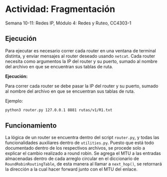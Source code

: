 # Actividad: Fragmentación

Semana 10-11: Redes IP, Módulo 4: Redes y Ruteo, CC4303-1

## Ejecución

Para ejecutar es necesario correr cada router en una ventana de terminal distinta, y enviar mensajes al router deseado usando `netcat`.
Cada router necesita como argumentos la IP del router y su puerto, sumado al nombre del archivo en que se encuentran sus tablas de ruta.

**Ejecución:**

Para correr cada router se debe pasar la IP del router y su puerto, sumado al nombre del archivo en que se encuentran sus tablas de ruta.

Ejemplo:

```bash
python3 router.py 127.0.0.1 8881 rutas/v1/R1.txt
```

## Funcionamiento

La lógica de un router se encuentra dentro del script `router.py`, y todas las funcionalidades auxiliares dentro de `utilities.py`. Puesto que está todo documentado dentro de los respectivos archivos, se procede solo a explicar el cambio realizado a round robin. Se agrega el MTU a las entradas almacenadas dentro de cada arreglo circular en el diccionario de `RoundRobinRoutingTable`, de esta manera al llamar a `next_hop()`, se retornará la dirección a la cual hacer forward junto con el MTU del enlace.

